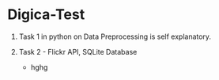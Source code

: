 # Digica-Test

1) Task 1 in python on Data Preprocessing is self explanatory.  

2) Task 2 - Flickr API, SQLite Database 

    * hghg
